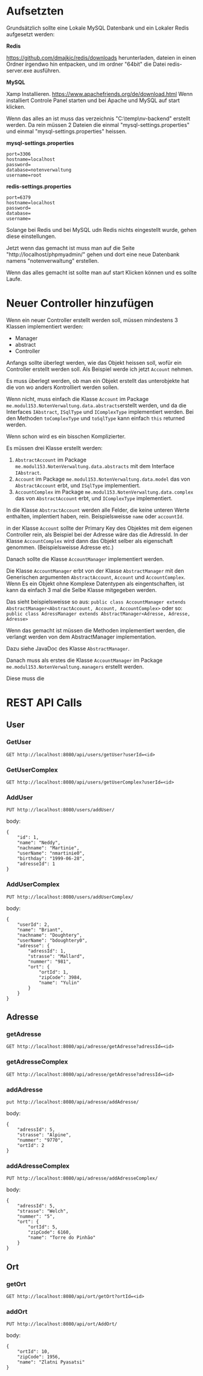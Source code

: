 # Aufsetzten

Grundsätzlich sollte eine Lokale MySQL Datenbank und ein Lokaler Redis aufgesetzt werden:

**Redis**
 
 https://github.com/dmajkic/redis/downloads herunterladen, dateien in einen Ordner irgendwo hin entpacken, und im ordner "64bit" die Datei redis-server.exe ausführen.

**MySQL**

Xamp Installieren. https://www.apachefriends.org/de/download.html
Wenn installiert Controle Panel starten und bei Apache und MySQL auf start klicken. 


Wenn das alles an ist muss das verzeichnis "C:\temp\nv-backend" erstellt werden.
Da rein müssen 2 Dateien die einmal "mysql-settings.properties" und einmal "mysql-settings.properties" heissen.

**mysql-settings.properties**
```
port=3306
hostname=localhost
password=
database=notenverwaltung
username=root
```

**redis-settings.properties**
```
port=6379
hostname=localhost
password=
database=
username=
```

Solange bei Redis und bei MySQL udn Redis nichts eingestellt wurde, gehen diese einstellungen.

Jetzt wenn das gemacht ist muss man auf die Seite "http://localhost/phpmyadmin/" gehen und dort eine neue Datenbank namens "notenverwaltung" erstellen. 

Wenn das alles gemacht ist sollte man auf start Klicken können und es sollte Laufe.

# Neuer Controller hinzufügen


Wenn ein neuer Controller erstellt werden soll, müssen mindestens 3 Klassen implementiert werden: 
- Manager
- abstract
- Controller

Anfangs sollte überlegt werden, wie das Objekt heissen soll, wofür ein Controller erstellt werden soll.
Als Beispiel werde ich jetzt `Account` nehmen.

Es muss überlegt werden, ob man ein Objekt erstellt das unterobjekte hat die von wo anders Kontrolliert werden sollen.

Wenn nicht, muss einfach die Klasse `Account` im Package `me.modul153.NotenVerwaltung.data.abstracts`erstellt werden, und da die Interfaces `IAbstract`, `ISqlType` und `IComplexType` implementiert werden. 
Bei den Methoden `toComplexType` und `toSqlType` kann einfach `this` returned werden.

Wenn schon wird es ein bisschen Komplizierter.

Es müssen drei Klasse erstellt werden: 
1. `AbstractAccount` im Package `me.modul153.NotenVerwaltung.data.abstracts` mit dem Interface `IAbstract`.
2. `Account` im Package `me.modul153.NotenVerwaltung.data.model` das von `AbstractAccount` erbt, und `ISqlType` implementiert.
3. `AccountComplex` im Package `me.modul153.NotenVerwaltung.data.complex` das von `AbstractAccount` erbt, und `IComplexType` implementiert.

In die Klasse `AbstractAccount` werden alle Felder, die keine unteren Werte enthalten, implentiert haben, rein.
Beispielsweisse `name` oder `accountId`.

in der Klasse `Account` sollte der Primary Key des Objektes mit dem eigenen Controller rein, als Beispiel bei der Adresse wäre das die AdressId.
In der Klasse `AccountComplex` wird dann das Objekt selber als eigenschaft genommen. (Beispielsweisse Adresse etc.)

Danach sollte die Klasse `AccountManager` implementiert werden.

Die Klasse `AccountManager` erbt von der Klasse `AbstractManager` mit den Generischen argumenten `AbstractAccount`, `Account` und `AccountComplex`. 
Wenn Es ein Objekt ohne Komplexe Datentypen als eingentschaften, ist kann da einfach 3 mal die Selbe Klasse mitgegeben werden.

Das sieht beispielsweisse so aus: `public class AccountManager extends AbstractManager<AbstractAccount, Account, AccountComplex>`
oder so: `public class AdressManager extends AbstractManager<Adresse, Adresse, Adresse>`

Wenn das gemacht ist müssen die Methoden implementiert werden, die verlangt werden von dem AbstractManager implementation.

Dazu siehe JavaDoc des Klasse `AbstractManager`.

Danach muss als erstes die Klasse `AccountManager` im Package `me.modul153.NotenVerwaltung.managers` erstellt werden. 

Diese muss die 

# REST API Calls

## User

### GetUser
`GET http://localhost:8080/api/users/getUser?userId=<id>`

### GetUserComplex
`GET http://localhost:8080/api/users/getUserComplex?userId=<id>`

### AddUser
`PUT http://localhost:8080/users/addUser/`

body: 
```
{
    "id": 1,
    "name": "Neddy",
    "nachname": "Martinie",
    "userName": "nmartinie0",
    "birthday": "1999-06-28",
    "adresseId": 1
}
```
### AddUserComplex
`PUT http://localhost:8080/users/addUserComplex/`

body: 
```
{
    "userId": 2,
    "name": "Briant",
    "nachname": "Doughtery",
    "userName": "bdoughtery0",
    "adresse": {
        "adressId": 1,
        "strasse": "Mallard",
        "nummer": "981",
        "ort": {
            "ortId": 1,
            "zipCode": 3984,
            "name": "Yulin"
        }
    }
}
```

## Adresse

### getAdresse
`GET http://localhost:8080/api/adresse/getAdresse?adressId=<id>`

### getAdresseComplex
`GET http://localhost:8080/api/adresse/getAdresse?adressId=<id>`

### addAdresse
`put http://localhost:8080/api/adresse/addAdresse/`

body: 

```
{
    "adressId": 5,
    "strasse": "Alpine",
    "nummer": "9770",
    "ortId": 2
}
```

### addAdresseComplex
`PUT http://localhost:8080/api/adresse/addAdresseComplex/`

body:

```
{
    "adressId": 5,
    "strasse": "Welch",
    "nummer": "5",
    "ort": {
        "ortId": 5,
        "zipCode": 6160,
        "name": "Torre do Pinhão"
    }
}
```

## Ort

### getOrt
`GET http://localhost:8080/api/ort/getOrt?ortId=<id>`

### addOrt
`PUT http://localhost:8080/api/ort/AddOrt/`

body: 

```
{
    "ortId": 10,
    "zipCode": 1956,
    "name": "Zlatni Pyasatsi"
}
```
